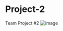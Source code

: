 # Project-2
Team Project #2
![image](https://user-images.githubusercontent.com/122329399/234438085-0bc1e512-b48a-4754-af66-3ccb94e7a58f.png)
